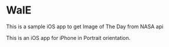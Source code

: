 # WalE
This is a sample iOS app to get Image of The Day from NASA api

This is an iOS app for iPhone in Portrait orientation.
